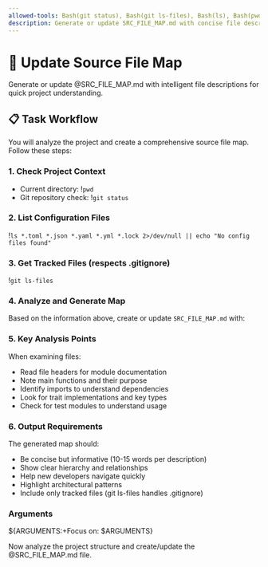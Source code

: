 ```yaml
---
allowed-tools: Bash(git status), Bash(git ls-files), Bash(ls), Bash(pwd), Read, Write, Glob, Grep, LS
description: Generate or update SRC_FILE_MAP.md with concise file descriptions
---
```


# 📄 Update Source File Map

Generate or update @SRC_FILE_MAP.md with intelligent file descriptions for quick project understanding.

## 📋 Task Workflow

You will analyze the project and create a comprehensive source file map. Follow these steps:

### 1. Check Project Context
- Current directory: !`pwd`
- Git repository check: !`git status`

### 2. List Configuration Files
!`ls *.toml *.json *.yaml *.yml *.lock 2>/dev/null || echo "No config files found"`

### 3. Get Tracked Files (respects .gitignore)
!`git ls-files`

### 4. Analyze and Generate Map

Based on the information above, create or update `SRC_FILE_MAP.md` with:

<template>

#### Structure Template:
```markdown
# Source File Map

**Generated**: [current date]
**Project Type**: [auto-detected from config files]
**Primary Language**: [detected from file extensions]

## 📁 Project Structure

### Configuration
- `Cargo.toml` - Rust project manifest with dependencies
- `clippy.toml` - Linting configuration

### Core Source (`src/`)
- `main.rs` - CLI entry point and command routing
- `lib.rs` - Public API exports and library interface
- `error.rs` - Error types and handling
- `config.rs` - Configuration structures and parsing

### Modules
- `types/` - Core data structures
  - `symbol.rs` - Code symbol representations
  - `reference.rs` - Symbol reference tracking
- `parser/` - Language parsing implementations
  - `rust.rs` - Rust-specific parser
  - `traits.rs` - Common parser interface
- `services/` - Business logic layer
  - `index.rs` - Symbol indexing service
  - `search.rs` - Code search functionality

### Tests
- `tests/` - Integration test suite
- `benches/` - Performance benchmarks

## 🔗 Key Relationships

1. **Parser Flow**: `main.rs` → `parser/traits.rs` → `parser/rust.rs` → `types/symbol.rs`
2. **Storage Layer**: `services/index.rs` → `storage/sqlite.rs` → database
3. **API Surface**: External code → `lib.rs` → internal modules

## 📊 Architecture Notes

- Pattern: Modular service architecture
- Entry Points: `main.rs` (CLI), `lib.rs` (library)
- Data Flow: Parse → Extract → Index → Query
```
</template>

### 5. Key Analysis Points

When examining files:
- Read file headers for module documentation
- Note main functions and their purpose
- Identify imports to understand dependencies
- Look for trait implementations and key types
- Check for test modules to understand usage

### 6. Output Requirements

The generated map should:
- Be concise but informative (10-15 words per description)
- Show clear hierarchy and relationships
- Help new developers navigate quickly
- Highlight architectural patterns
- Include only tracked files (git ls-files handles .gitignore)

### Arguments
${ARGUMENTS:+Focus on: $ARGUMENTS}

Now analyze the project structure and create/update the @SRC_FILE_MAP.md file.